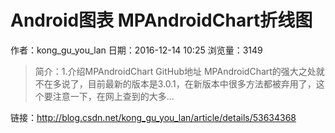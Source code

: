 # Android图表 MPAndroidChart折线图
作者：kong_gu_you_lan
日期：2016-12-14 10:25
浏览量：3149
> 简介：1.介绍MPAndroidChart GitHub地址 
MPAndroidChart的强大之处就不在多说了，目前最新的版本是3.0.1，在新版本中很多方法都被弃用了，这个要注意一下，在网上查到的大多...

 链接：http://blog.csdn.net/kong_gu_you_lan/article/details/53634368
